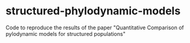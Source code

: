 # structured-phylodynamic-models
Code to reproduce the results of the paper "Quantitative Comparison of pylodynamic models for structured populations"
